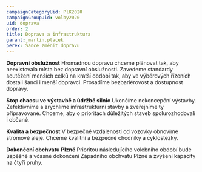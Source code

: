 ```yaml
---
campaignCategoryUid: PlK2020
campaignGroupUid: volby2020
uid: doprava
order: 2
title: Doprava a infrastruktura
garant: martin.ptacek
perex: Šance změnit dopravu 
---
```


**Dopravní obslužnost**
Hromadnou dopravu chceme plánovat tak, aby neexistovala místa bez dopravní obslužnosti. Zavedeme standardy soutěžení menších celků na kratší období tak, aby ve výběrových řízeních dostali šanci i menší dopravci. Prosadíme bezbariérovost a dostupnost dopravy.

**Stop chaosu ve výstavbě a údržbě silnic**
Ukončíme nekoncepční výstavby. Zefektivníme a zrychlíme infrastrukturní stavby a zveřejníme ty připravované. Chceme, aby o prioritách důležitých staveb spolurozhodovali i občané.

**Kvalita a bezpečnost**
V bezpečné vzdálenosti od vozovky obnovíme stromové aleje. Chceme kvalitní a bezpečné chodníky a cyklostezky.

**Dokončení obchvatu Plzně**
Prioritou následujícího volebního období bude úspěšné a včasné dokončení Západního obchvatu Plzně a zvýšení kapacity na čtyři pruhy.
